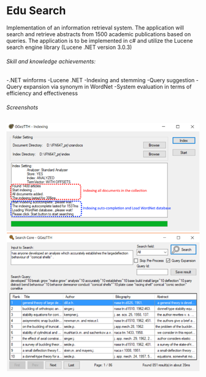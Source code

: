 # Edu Search
Implementation of  an information retrieval system. The application will search and retrieve abstracts from 1500 academic publications based on queries. The application is to be implemented in c# and utilize the Lucene search engine library (Lucene .NET version 3.0.3)

###### Skill and knowledge achievements:
-.NET winforms 
-Lucene .NET
-Indexing and stemming
-Query suggestion
-Query expansion via synonym in WordNet
-System evaluation in terms of efficiency and effectiveness
###### Screenshots
![Screenshot 1](EduSearch_1.png)
![Screenshot 2](EduSearch_2.png)
